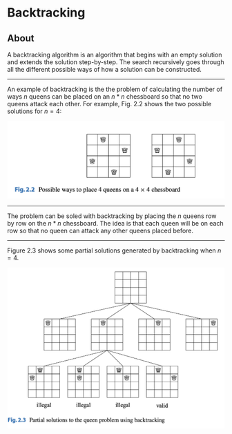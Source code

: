 # Backtracking

## About

A backtracking algorithm is an algorithm that begins with an empty solution and extends the solution step-by-step. The search recursively goes through all the different possible ways of how a solution can be constructed.

---

An example of backtracking is the the problem of calculating the number of ways $n$ queens
can be placed on an $n * n$ chessboard so that no two queens attack each other. For
example, Fig. $2.2$ shows the two possible solutions for $n = 4$:

![Figure 2.2](images/backtracking/fig_2_2.png)

---

The problem can be soled with backtracking by placing the $n$ queens row by row on the $n * n$ chessboard. The idea is that each queen will be on each row so that no queen can attack any other queens placed before.

---

Figure $2.3$ shows some partial solutions generated by backtracking when $n = 4$.

![Figure 2.3](images/backtracking/fig_2_3.png)
